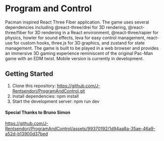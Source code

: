 # **Program and Control**
Pacman inspired React Three Fiber application. The game uses several dependencies including @react-three/drei for 3D rendering, @react-three/fiber for 3D rendering in a React environment, @react-three/rapier for physics, howler for sound effects, leva for easy control management, react-use for custom hooks, three.js for 3D graphics, and zustand for state management. The game is built to be played in a web browser and provides an immersive 3D gaming experience reminiscent of the original Pac-Man game with an EDM twist. Mobile version is currently in development. 

## Getting Started
1. Clone this repository: https://github.com/J-Rentsendorj/ProgramAndControl.git
2. Install dependencies: npm install
3. Start the development server: npm run dev

#### Special Thanks to Bruno Simon




https://github.com/J-Rentsendorj/ProgramAndControl/assets/99370192/1d94aa8a-35ae-46a9-a52d-b13900d37bed

